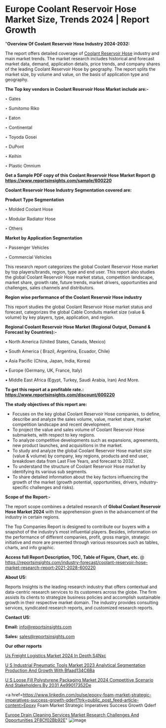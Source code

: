 # Europe Coolant Reservoir Hose Market Size, Trends 2024 | Report Growth

"<strong>Overview Of Coolant Reservoir Hose Industry 2024-2032:</strong>

The report offers detailed coverage of <a href=https://www.reportsinsights.com/sample/600220>Coolant Reservoir Hose</a> industry and main market trends. The market research includes historical and forecast market data, demand, application details, price trends, and company shares of the leading Coolant Reservoir Hose by geography. The report splits the market size, by volume and value, on the basis of application type and geography.

<strong>The Top key vendors in Coolant Reservoir Hose Market include are:- </strong>

‣ Gates

‣ Sumitomo Riko

‣ Eaton

‣ Continental

‣ Toyoda Gosei

‣ DuPont

‣ Keihin

‣ Plastic Omnium

<strong>Get a Sample PDF copy of this Coolant Reservoir Hose Market Report </strong><strong>@ <a href=https://www.reportsinsights.com/sample/600220 style=color:#0000ff;>https://www.reportsinsights.com/sample/600220</a> </strong>

<strong>Coolant Reservoir Hose Industry Segmentation covered are:</strong>

<strong>Product Type Segmentation</strong>

‣ Molded Coolant Hose

‣ Modular Radiator Hose

‣ Others

<strong>Market by Application Segmentation</strong>

‣ Passenger Vehicles

‣ Commercial Vehicles

This research report categorizes the global Coolant Reservoir Hose market by top players/brands, region, type and end user. This report also studies the global Coolant Reservoir Hose market status, competition landscape, market share, growth rate, future trends, market drivers, opportunities and challenges, sales channels and distributors.

<strong>Region wise performance of the Coolant Reservoir Hose industry</strong><strong> </strong>

This report studies the global Coolant Reservoir Hose market status and forecast, categorizes the global Cable Conduits market size (value &amp; volume) by key players, type, application, and region. 

<strong>Regional Coolant Reservoir Hose Market (Regional Output, Demand &amp; Forecast by Countries):-</strong>

• North America (United States, Canada, Mexico)

• South America ( Brazil, Argentina, Ecuador, Chile)

• Asia Pacific (China, Japan, India, Korea)

• Europe (Germany, UK, France, Italy)

• Middle East Africa (Egypt, Turkey, Saudi Arabia, Iran) And More.

<strong>To get this report at a profitable rate.: <a href=https://www.reportsinsights.com/discount/600220 style=color:#0000ff;>https://www.reportsinsights.com/discount/600220</a></strong>

<strong>The study objectives of this report are:</strong>
<ul>
  <li>Focuses on the key global Coolant Reservoir Hose companies, to define, describe and analyze the sales volume, value, market share, market competition landscape and recent development.</li>
  <li>To project the value and sales volume of Coolant Reservoir Hose submarkets, with respect to key regions.</li>
  <li>To analyze competitive developments such as expansions, agreements, new product launches, and acquisitions in the market.</li>
  <li>To study and analyze the global Coolant Reservoir Hose market size (value &amp; volume) by company, key regions, products and end user, breakdown data from Last Five Years, and forecast to 2032.</li>
  <li>To understand the structure of Coolant Reservoir Hose market by identifying its various sub segments.</li>
  <li>To share detailed information about the key factors influencing the growth of the market (growth potential, opportunities, drivers, industry-specific challenges and risks).</li>
</ul>
<strong>Scope of the Report:-</strong><strong> </strong>

The report scope combines a detailed research of <strong>Global Coolant Reservoir Hose Market 2024 </strong>with the apprehension given in the advancement of the industry in certain regions.

The Top Companies Report is designed to contribute our buyers with a snapshot of the industry’s most influential players. Besides, information on the performance of different companies, profit, gross margin, strategic initiative and more are presented through various resources such as tables, charts, and info graphic.

<strong>Access full Report Description, TOC, Table of Figure, Chart, etc. </strong>@   <a href=https://reportsinsights.com/industry-forecast/coolant-reservoir-hose-market-research-report-2021-2028-600220 style=color:#0000ff;>https://reportsinsights.com/industry-forecast/coolant-reservoir-hose-market-research-report-2021-2028-600220</a>

<strong>About US:</strong>

Reports Insights is the leading research industry that offers contextual and data-centric research services to its customers across the globe. The firm assists its clients to strategize business policies and accomplish sustainable growth in their respective market domain. The industry provides consulting services, syndicated research reports, and customized research reports.

<strong>Contact US:</strong>

<p class=""""><b>Email:</b> <a href=mailto:info@reportsinsights.com>info@reportsinsights.com</a></p>
<p class=""""><b>Sales:</b> <a href=mailto:sales@reportsinsights.com>sales@reportsinsights.com</a></p>

<strong>Our other reports</strong>

<a href=https://www.linkedin.com/pulse/us-freight-logistics-market-2024-in-depth-s4nxc/>Us Freight Logistics Market 2024 In Depth S4Nxc</a>

<a href=https://medium.com/@ruchikakadam73/u-s-industrial-pneumatic-tools-market-2023-analytical-segmentation-production-and-growth-with-bfaad134c6ba>U S Industrial Pneumatic Tools Market 2023 Analytical Segmentation Production And Growth With Bfaad134C6Ba</a>

<a href=https://medium.com/@sharanidhi229/u-s-loose-fill-polystyrene-packaging-market-2024-competitive-scenario-and-stakeholders-by-2031-ae99017352de>U S Loose Fill Polystyrene Packaging Market 2024 Competitive Scenario And Stakeholders By 2031 Ae99017352De</a>

<a href=https://www.linkedin.com/pulse/epoxy-foam-market-strategic-imperatives-success-growth-qderf?trk=public_post_feed-article-content>Epoxy Foam Market Strategic Imperatives Success Growth Qderf</a>

<a href=https://medium.com/@nadeemkazi0003/europe-drain-cleaning-services-market-research-challenges-and-opportunities-2f8cf02bb92e>Europe Drain Cleaning Services Market Research Challenges And Opportunities 2F8Cf02Bb92E</a>"
![image](https://github.com/ahaan12367/RIMarket24/assets/158471582/d7a1d72e-1d75-4a71-95f6-d452f3c85b5f)
